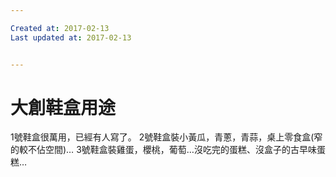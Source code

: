 ```yaml
---

Created at: 2017-02-13
Last updated at: 2017-02-13


---
```


# 大創鞋盒用途


1號鞋盒很萬用，已經有人寫了。
2號鞋盒裝小黃瓜，青蔥，青蒜，桌上零食盒(窄的較不佔空間)…
3號鞋盒裝雞蛋，櫻桃，葡萄…沒吃完的蛋糕、沒盒子的古早味蛋糕…

